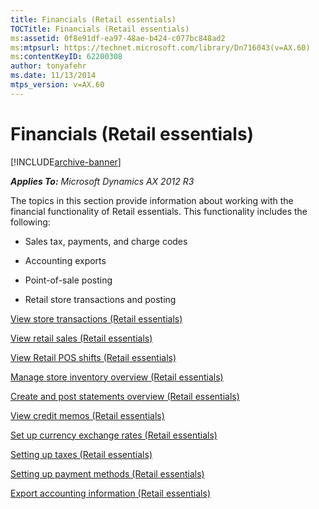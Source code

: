 ```yaml
---
title: Financials (Retail essentials)
TOCTitle: Financials (Retail essentials)
ms:assetid: 0f8e91df-ea97-48ae-b424-c077bc848ad2
ms:mtpsurl: https://technet.microsoft.com/library/Dn716043(v=AX.60)
ms:contentKeyID: 62200308
author: tonyafehr
ms.date: 11/13/2014
mtps_version: v=AX.60
---
```


# Financials (Retail essentials) 


[!INCLUDE[archive-banner](includes/archive-banner.md)]


_**Applies To:** Microsoft Dynamics AX 2012 R3_

The topics in this section provide information about working with the financial functionality of Retail essentials. This functionality includes the following:

  - Sales tax, payments, and charge codes

  - Accounting exports

  - Point-of-sale posting

  - Retail store transactions and posting

[View store transactions (Retail essentials)](view-store-transactions-retail-essentials.md)

[View retail sales (Retail essentials)](view-retail-sales-retail-essentials.md)

[View Retail POS shifts (Retail essentials)](view-retail-pos-shifts-retail-essentials.md)

[Manage store inventory overview (Retail essentials)](manage-store-inventory-overview-retail-essentials.md)

[Create and post statements overview (Retail essentials)](create-and-post-statements-overview-retail-essentials.md)

[View credit memos (Retail essentials)](view-credit-memos-retail-essentials.md)

[Set up currency exchange rates (Retail essentials)](set-up-currency-exchange-rates-retail-essentials.md)

[Setting up taxes (Retail essentials)](setting-up-taxes-retail-essentials.md)

[Setting up payment methods (Retail essentials)](setting-up-payment-methods-retail-essentials.md)

[Export accounting information (Retail essentials)](export-accounting-information-retail-essentials.md)

  


